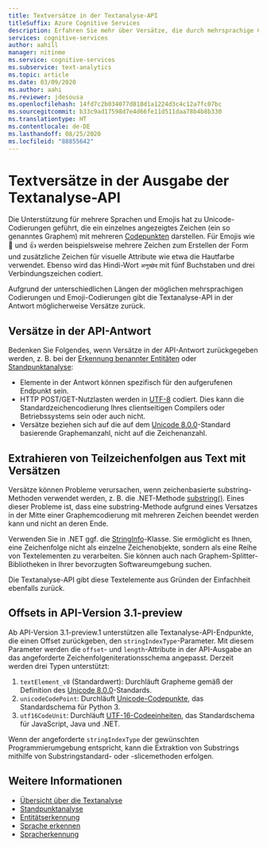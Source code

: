 ```yaml
---
title: Textversätze in der Textanalyse-API
titleSuffix: Azure Cognitive Services
description: Erfahren Sie mehr über Versätze, die durch mehrsprachige Codierungen und Emoji-Codierungen verursacht werden.
services: cognitive-services
author: aahill
manager: nitinme
ms.service: cognitive-services
ms.subservice: text-analytics
ms.topic: article
ms.date: 03/09/2020
ms.author: aahi
ms.reviewer: jdesousa
ms.openlocfilehash: 14fd7c2b034077d818d1a1224d3c4c12a7fc07bc
ms.sourcegitcommit: b33c9ad17598d7e4d66fe11d511daa78b4b8b330
ms.translationtype: HT
ms.contentlocale: de-DE
ms.lasthandoff: 08/25/2020
ms.locfileid: "88855642"
---
```

# <a name="text-offsets-in-the-text-analytics-api-output"></a>Textversätze in der Ausgabe der Textanalyse-API

Die Unterstützung für mehrere Sprachen und Emojis hat zu Unicode-Codierungen geführt, die ein einzelnes angezeigtes Zeichen (ein so genanntes Graphem) mit mehreren [Codepunkten](https://wikipedia.org/wiki/Code_point) darstellen. Für Emojis wie 🌷 und 👍 werden beispielsweise mehrere Zeichen zum Erstellen der Form und zusätzliche Zeichen für visuelle Attribute wie etwa die Hautfarbe verwendet. Ebenso wird das Hindi-Wort `अनुच्छेद` mit fünf Buchstaben und drei Verbindungszeichen codiert.

Aufgrund der unterschiedlichen Längen der möglichen mehrsprachigen Codierungen und Emoji-Codierungen gibt die Textanalyse-API in der Antwort möglicherweise Versätze zurück.

## <a name="offsets-in-the-api-response"></a>Versätze in der API-Antwort 

Bedenken Sie Folgendes, wenn Versätze in der API-Antwort zurückgegeben werden, z. B. bei der [Erkennung benannter Entitäten](../how-tos/text-analytics-how-to-entity-linking.md) oder [Standpunktanalyse](../how-tos/text-analytics-how-to-sentiment-analysis.md):

* Elemente in der Antwort können spezifisch für den aufgerufenen Endpunkt sein. 
* HTTP POST/GET-Nutzlasten werden in [UTF-8](https://www.w3schools.com/charsets/ref_html_utf8.asp) codiert. Dies kann die Standardzeichencodierung Ihres clientseitigen Compilers oder Betriebssystems sein oder auch nicht.
* Versätze beziehen sich auf die auf dem [Unicode 8.0.0](https://unicode.org/versions/Unicode8.0.0)-Standard basierende Graphemanzahl, nicht auf die Zeichenanzahl.

## <a name="extracting-substrings-from-text-with-offsets"></a>Extrahieren von Teilzeichenfolgen aus Text mit Versätzen

Versätze können Probleme verursachen, wenn zeichenbasierte substring-Methoden verwendet werden, z. B. die .NET-Methode [substring()](https://docs.microsoft.com/dotnet/api/system.string.substring?view=netframework-4.8). Eines dieser Probleme ist, dass eine substring-Methode aufgrund eines Versatzes in der Mitte einer Graphemcodierung mit mehreren Zeichen beendet werden kann und nicht an deren Ende.

Verwenden Sie in .NET ggf. die [StringInfo](https://docs.microsoft.com/dotnet/api/system.globalization.stringinfo?view=netframework-4.8)-Klasse. Sie ermöglicht es Ihnen, eine Zeichenfolge nicht als einzelne Zeichenobjekte, sondern als eine Reihe von Textelementen zu verarbeiten. Sie können auch nach Graphem-Splitter-Bibliotheken in Ihrer bevorzugten Softwareumgebung suchen. 

Die Textanalyse-API gibt diese Textelemente aus Gründen der Einfachheit ebenfalls zurück.

## <a name="offsets-in-api-version-31-preview"></a>Offsets in API-Version 3.1-preview

Ab API-Version 3.1-preview.1 unterstützen alle Textanalyse-API-Endpunkte, die einen Offset zurückgeben, den `stringIndexType`-Parameter. Mit diesem Parameter werden die `offset`- und `length`-Attribute in der API-Ausgabe an das angeforderte Zeichenfolgeniterationsschema angepasst. Derzeit werden drei Typen unterstützt:

1. `textElement_v8` (Standardwert): Durchläuft Grapheme gemäß der Definition des [Unicode 8.0.0](https://unicode.org/versions/Unicode8.0.0)-Standards.
2. `unicodeCodePoint`: Durchläuft [Unicode-Codepunkte](http://www.unicode.org/versions/Unicode13.0.0/ch02.pdf#G25564), das Standardschema für Python 3.
3. `utf16CodeUnit`: Durchläuft [UTF-16-Codeeinheiten](https://unicode.org/faq/utf_bom.html#UTF16), das Standardschema für JavaScript, Java und .NET.

Wenn der angeforderte `stringIndexType` der gewünschten Programmierumgebung entspricht, kann die Extraktion von Substrings mithilfe von Substringstandard- oder -slicemethoden erfolgen. 

## <a name="see-also"></a>Weitere Informationen

* [Übersicht über die Textanalyse](../overview.md)
* [Standpunktanalyse](../how-tos/text-analytics-how-to-sentiment-analysis.md)
* [Entitätserkennung](../how-tos/text-analytics-how-to-entity-linking.md)
* [Sprache erkennen](../how-tos/text-analytics-how-to-keyword-extraction.md)
* [Spracherkennung](../how-tos/text-analytics-how-to-language-detection.md)
